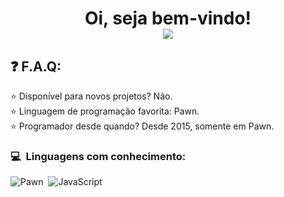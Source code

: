 # <p align="center">Oi, seja bem-vindo!<br /><img src="https://komarev.com/ghpvc/?username=LuzsSources1619&color=yellow&style=flat-square&label=Profile+Views" /></p>

## ❓ F.A.Q:
⭐ Disponível para novos projetos? Não.<br>
⭐ Linguagem de programação favorita: Pawn.<br>
⭐ Programador desde quando? Desde 2015, somente em Pawn.

### 💻 &nbsp;Linguagens com conhecimento:
![Pawn](https://img.shields.io/badge/pawn-%23323330.svg?style=for-the-badge&logo=pawn&logoColor=yellow)&nbsp;
![JavaScript](https://img.shields.io/badge/javascript-%23323330.svg?style=for-the-badge&logo=javascript&logoColor=yellow)&nbsp;
